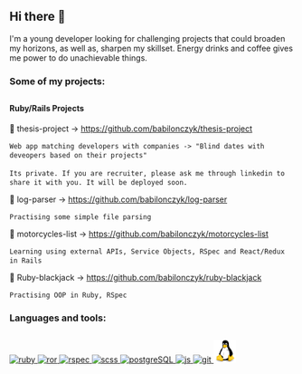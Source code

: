 ##  Hi there 👋

I'm a young developer looking for challenging projects that could broaden my horizons, as well as, sharpen my skillset. Energy drinks and coffee gives me power to do unachievable things.

### Some of my projects:
##
  
#### Ruby/Rails Projects

🚀 thesis-project -> https://github.com/babilonczyk/thesis-project

    Web app matching developers with companies -> "Blind dates with deveopers based on their projects"
    
    Its private. If you are recruiter, please ask me through linkedin to share it with you. It will be deployed soon.

🚀 log-parser -> https://github.com/babilonczyk/log-parser

    Practising some simple file parsing

🚀 motorcycles-list -> https://github.com/babilonczyk/motorcycles-list

    Learning using external APIs, Service Objects, RSpec and React/Redux in Rails

🚀 Ruby-blackjack -> https://github.com/babilonczyk/ruby-blackjack

    Practising OOP in Ruby, RSpec
    
### Languages and tools:
##

<p align="left"> 
    <a href="https://www.ruby-lang.org/en/" target="_blank"> <img src="https://upload.wikimedia.org/wikipedia/commons/thumb/7/73/Ruby_logo.svg/1024px-Ruby_logo.svg.png" alt="ruby" width="40" height="40"/> </a> 
    <a href="https://rubyonrails.org/" target="_blank"> <img src="https://upload.wikimedia.org/wikipedia/commons/1/16/Ruby_on_Rails-logo.png" alt="ror" width="40" height="40"/> </a>  
    <a href="https://rspec.info/" target="_blank"> <img src="https://iconape.com/wp-content/png_logo_vector/rspec-logo.png" alt="rspec" width="40" height="40"/> </a>       
    <a href="https://sass-lang.com/documentation" target="_blank"> 
      <img src="https://upload.wikimedia.org/wikipedia/commons/thumb/9/96/Sass_Logo_Color.svg/1200px-Sass_Logo_Color.svg.png" alt="scss" width="50" height="40"/> </a>  
    <a href="https://www.postgresql.org/docs/" target="_blank"> <img src="https://upload.wikimedia.org/wikipedia/commons/thumb/2/29/Postgresql_elephant.svg/1200px-Postgresql_elephant.svg.png" alt="postgreSQL" width="40" height="40"/> </a> 
    <a href="https://developer.mozilla.org/en-US/docs/Web/JavaScript"> <img src="https://upload.wikimedia.org/wikipedia/commons/thumb/9/99/Unofficial_JavaScript_logo_2.svg/1024px-Unofficial_JavaScript_logo_2.svg.png" alt="js" width="40" height="40"/>  </a>
    <a href="https://git-scm.com/" target="_blank"> <img src="https://www.vectorlogo.zone/logos/git-scm/git-scm-icon.svg" alt="git" width="40" height="40"/> </a>   
    <a href="https://www.linux.org/" target="_blank"> <img src="https://raw.githubusercontent.com/devicons/devicon/master/icons/linux/linux-original.svg" alt="linux" width="40" height="40"/> </a>    
</p>
